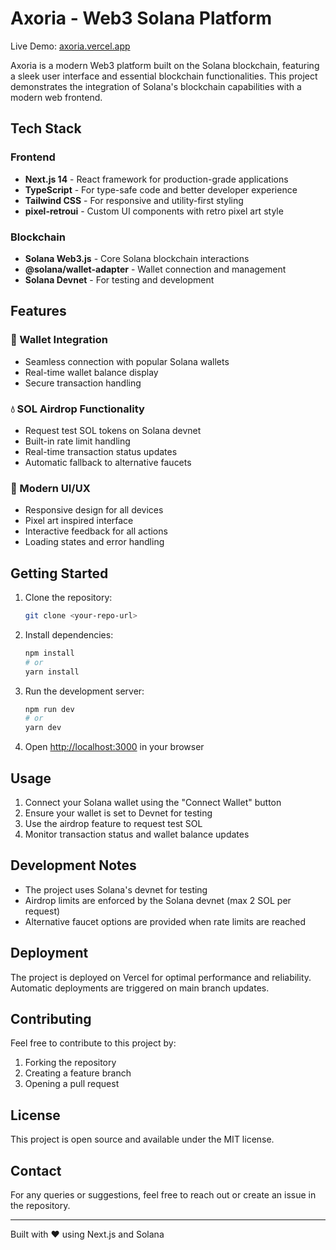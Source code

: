 # Axoria - Web3 Solana Platform

Live Demo: [axoria.vercel.app](https://axoria.vercel.app)

Axoria is a modern Web3 platform built on the Solana blockchain, featuring a sleek user interface and essential blockchain functionalities. This project demonstrates the integration of Solana's blockchain capabilities with a modern web frontend.

## Tech Stack

### Frontend

- **Next.js 14** - React framework for production-grade applications
- **TypeScript** - For type-safe code and better developer experience
- **Tailwind CSS** - For responsive and utility-first styling
- **pixel-retroui** - Custom UI components with retro pixel art style

### Blockchain

- **Solana Web3.js** - Core Solana blockchain interactions
- **@solana/wallet-adapter** - Wallet connection and management
- **Solana Devnet** - For testing and development

## Features

### 🔌 Wallet Integration

- Seamless connection with popular Solana wallets
- Real-time wallet balance display
- Secure transaction handling

### 💧 SOL Airdrop Functionality

- Request test SOL tokens on Solana devnet
- Built-in rate limit handling
- Real-time transaction status updates
- Automatic fallback to alternative faucets

### 🎨 Modern UI/UX

- Responsive design for all devices
- Pixel art inspired interface
- Interactive feedback for all actions
- Loading states and error handling

## Getting Started

1. Clone the repository:

   ```bash
   git clone <your-repo-url>
   ```

2. Install dependencies:

   ```bash
   npm install
   # or
   yarn install
   ```

3. Run the development server:

   ```bash
   npm run dev
   # or
   yarn dev
   ```

4. Open [http://localhost:3000](http://localhost:3000) in your browser

## Usage

1. Connect your Solana wallet using the "Connect Wallet" button
2. Ensure your wallet is set to Devnet for testing
3. Use the airdrop feature to request test SOL
4. Monitor transaction status and wallet balance updates

## Development Notes

- The project uses Solana's devnet for testing
- Airdrop limits are enforced by the Solana devnet (max 2 SOL per request)
- Alternative faucet options are provided when rate limits are reached

## Deployment

The project is deployed on Vercel for optimal performance and reliability. Automatic deployments are triggered on main branch updates.

## Contributing

Feel free to contribute to this project by:

1. Forking the repository
2. Creating a feature branch
3. Opening a pull request

## License

This project is open source and available under the MIT license.

## Contact

For any queries or suggestions, feel free to reach out or create an issue in the repository.

---

Built with ❤️ using Next.js and Solana
